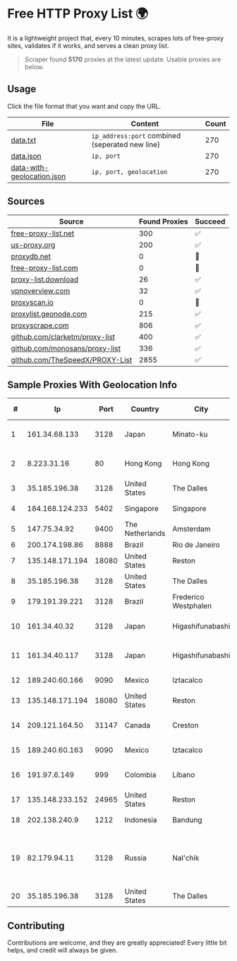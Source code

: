 
# Free HTTP Proxy List 🌍

It is a lightweight project that, every 10 minutes, scrapes lots of free-proxy sites, validates if it works, and serves a clean proxy list.


> Scraper found **5170** proxies at the latest update. Usable proxies are below.

## Usage

Click the file format that you want and copy the URL.


|File|Content|Count|
|----|-------|-----|
|[data.txt](https://raw.githubusercontent.com/themiralay/Proxy-List-World/master/data.txt)|`ip_address:port` combined (seperated new line)|270|
|[data.json](https://raw.githubusercontent.com/themiralay/Proxy-List-World/master/data.json)|`ip, port`|270|
|[data-with-geolocation.json](https://raw.githubusercontent.com/themiralay/Proxy-List-World/master/data-with-geolocation.json)|`ip, port, geolocation`|270|

## Sources

|Source|Found Proxies|Succeed|
|------|-------------|-------|
|[free-proxy-list.net](https://free-proxy-list.net)|300|✅|
|[us-proxy.org](https://www.us-proxy.org)|200|✅|
|[proxydb.net](http://proxydb.net)|0|🚫|
|[free-proxy-list.com](https://free-proxy-list.com/?page=&port=&type%5B%5D=http&type%5B%5D=https&up_time=0&search=Search)|0|🚫|
|[proxy-list.download](https://www.proxy-list.download/HTTP)|26|✅|
|[vpnoverview.com](https://vpnoverview.com/privacy/anonymous-browsing/free-proxy-servers)|32|✅|
|[proxyscan.io](https://www.proxyscan.io)|0|🚫|
|[proxylist.geonode.com](https://proxylist.geonode.com/api/proxy-list?limit=300&page=1&sort_by=lastChecked&sort_type=desc&protocols=http,https)|215|✅|
|[proxyscrape.com](https://api.proxyscrape.com/v2/?request=displayproxies&protocol=http&timeout=10000&country=all&ssl=all&anonymity=all)|806|✅|
|[github.com/clarketm/proxy-list](https://raw.githubusercontent.com/clarketm/proxy-list/master/proxy-list-raw.txt)|400|✅|
|[github.com/monosans/proxy-list](https://raw.githubusercontent.com/monosans/proxy-list/main/proxies/http.txt)|336|✅|
|[github.com/TheSpeedX/PROXY-List](https://raw.githubusercontent.com/TheSpeedX/PROXY-List/master/http.txt)|2855|✅|


## Sample Proxies With Geolocation Info

|#|Ip|Port|Country|City|Internet Service Provider|
|-|--|----|-------|----|-------------------------|
|1|161.34.68.133|3128|Japan|Minato-ku|NTT PC Communications, Inc.|
|2|8.223.31.16|80|Hong Kong|Hong Kong|Alibaba (US) Technology Co., Ltd.|
|3|35.185.196.38|3128|United States|The Dalles|Google LLC|
|4|184.168.124.233|5402|Singapore|Singapore|GoDaddy.com, LLC|
|5|147.75.34.92|9400|The Netherlands|Amsterdam|Packet Host, Inc.|
|6|200.174.198.86|8888|Brazil|Rio de Janeiro|Claro S.A|
|7|135.148.171.194|18080|United States|Reston|OVH SAS|
|8|35.185.196.38|3128|United States|The Dalles|Google LLC|
|9|179.191.39.221|3128|Brazil|Frederico Westphalen|Mhnet Telecom|
|10|161.34.40.32|3128|Japan|Higashifunabashi|NTT PC Communications, Inc.|
|11|161.34.40.117|3128|Japan|Higashifunabashi|NTT PC Communications, Inc.|
|12|189.240.60.166|9090|Mexico|Iztacalco|Uninet S.A. de C.V.|
|13|135.148.171.194|18080|United States|Reston|OVH SAS|
|14|209.121.164.50|31147|Canada|Creston|TELUS Communications Inc.|
|15|189.240.60.163|9090|Mexico|Iztacalco|Uninet S.A. de C.V.|
|16|191.97.6.149|999|Colombia|Líbano|TV AZTECA SUCURSAL COLOMBIA|
|17|135.148.233.152|24965|United States|Reston|OVH SAS|
|18|202.138.240.9|1212|Indonesia|Bandung|PT Melvar Lintasnusa|
|19|82.179.94.11|3128|Russia|Nal'chik|Federal State Institution "cientific Research Institute for System Ana|
|20|35.185.196.38|3128|United States|The Dalles|Google LLC|



## Contributing

Contributions are welcome, and they are greatly appreciated! Every
little bit helps, and credit will always be given.

